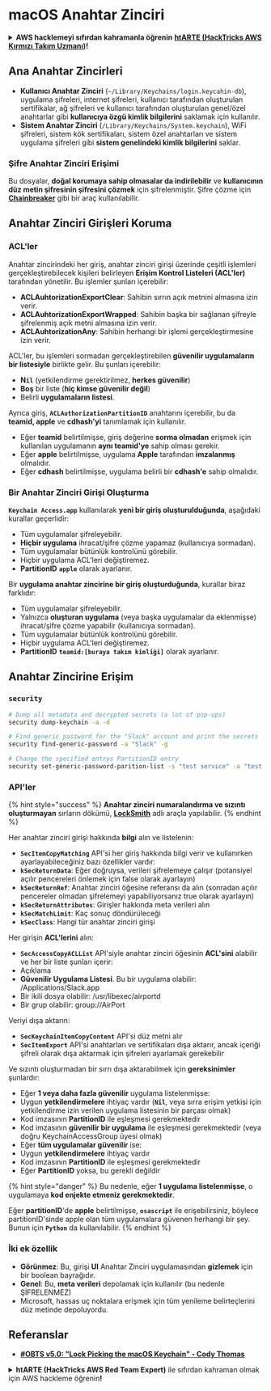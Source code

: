 # macOS Anahtar Zinciri

<details>

<summary><strong>AWS hacklemeyi sıfırdan kahramanla öğrenin</strong> <a href="https://training.hacktricks.xyz/courses/arte"><strong>htARTE (HackTricks AWS Kırmızı Takım Uzmanı)</strong></a><strong>!</strong></summary>

HackTricks'i desteklemenin diğer yolları:

* Şirketinizi HackTricks'te **reklamınızı görmek** veya **HackTricks'i PDF olarak indirmek** için [**ABONELİK PLANLARI**](https://github.com/sponsors/carlospolop)'na göz atın!
* [**Resmi PEASS & HackTricks ürünlerini**](https://peass.creator-spring.com) edinin
* [**PEASS Ailesi'ni**](https://opensea.io/collection/the-peass-family) keşfedin, özel [**NFT'lerimiz**](https://opensea.io/collection/the-peass-family) koleksiyonumuz
* 💬 [**Discord grubuna**](https://discord.gg/hRep4RUj7f) veya [**telegram grubuna**](https://t.me/peass) **katılın** veya **Twitter** 🐦 [**@carlospolopm**](https://twitter.com/hacktricks_live)'u **takip edin**.
* Hacking hilelerinizi göndererek HackTricks ve HackTricks Cloud github depolarına **PR göndererek** hilelerinizi paylaşın.

</details>

## Ana Anahtar Zincirleri

* **Kullanıcı Anahtar Zinciri** (`~/Library/Keychains/login.keycahin-db`), uygulama şifreleri, internet şifreleri, kullanıcı tarafından oluşturulan sertifikalar, ağ şifreleri ve kullanıcı tarafından oluşturulan genel/özel anahtarlar gibi **kullanıcıya özgü kimlik bilgilerini** saklamak için kullanılır.
* **Sistem Anahtar Zinciri** (`/Library/Keychains/System.keychain`), WiFi şifreleri, sistem kök sertifikaları, sistem özel anahtarları ve sistem uygulama şifreleri gibi **sistem genelindeki kimlik bilgilerini** saklar.

### Şifre Anahtar Zinciri Erişimi

Bu dosyalar, **doğal korumaya sahip olmasalar da indirilebilir** ve **kullanıcının düz metin şifresinin şifresini çözmek** için şifrelenmiştir. Şifre çözme için [**Chainbreaker**](https://github.com/n0fate/chainbreaker) gibi bir araç kullanılabilir.

## Anahtar Zinciri Girişleri Koruma

### ACL'ler

Anahtar zincirindeki her giriş, anahtar zinciri girişi üzerinde çeşitli işlemleri gerçekleştirebilecek kişileri belirleyen **Erişim Kontrol Listeleri (ACL'ler)** tarafından yönetilir. Bu işlemler şunları içerebilir:

* **ACLAuhtorizationExportClear**: Sahibin sırrın açık metnini almasına izin verir.
* **ACLAuhtorizationExportWrapped**: Sahibin başka bir sağlanan şifreyle şifrelenmiş açık metni almasına izin verir.
* **ACLAuhtorizationAny**: Sahibin herhangi bir işlemi gerçekleştirmesine izin verir.

ACL'ler, bu işlemleri sormadan gerçekleştirebilen **güvenilir uygulamaların bir listesiyle** birlikte gelir. Bu şunları içerebilir:

* &#x20;**N`il`** (yetkilendirme gerektirilmez, **herkes güvenilir**)
* **Boş** bir liste (**hiç kimse güvenilir değil**)
* Belirli **uygulamaların listesi**.

Ayrıca giriş, **`ACLAuthorizationPartitionID`** anahtarını içerebilir, bu da **teamid, apple** ve **cdhash'yi** tanımlamak için kullanılır.

* Eğer **teamid** belirtilmişse, giriş değerine **sorma olmadan** erişmek için kullanılan uygulamanın **aynı teamid'ye** sahip olması gerekir.
* Eğer **apple** belirtilmişse, uygulama **Apple** tarafından **imzalanmış** olmalıdır.
* Eğer **cdhash** belirtilmişse, uygulama belirli bir **cdhash'e** sahip olmalıdır.

### Bir Anahtar Zinciri Girişi Oluşturma

**`Keychain Access.app`** kullanılarak **yeni bir giriş oluşturulduğunda**, aşağıdaki kurallar geçerlidir:

* Tüm uygulamalar şifreleyebilir.
* **Hiçbir uygulama** ihracat/şifre çözme yapamaz (kullanıcıya sormadan).
* Tüm uygulamalar bütünlük kontrolünü görebilir.
* Hiçbir uygulama ACL'leri değiştiremez.
* **PartitionID** **`apple`** olarak ayarlanır.

Bir **uygulama anahtar zincirine bir giriş oluşturduğunda**, kurallar biraz farklıdır:

* Tüm uygulamalar şifreleyebilir.
* Yalnızca **oluşturan uygulama** (veya başka uygulamalar da eklenmişse) ihracat/şifre çözme yapabilir (kullanıcıya sormadan).
* Tüm uygulamalar bütünlük kontrolünü görebilir.
* Hiçbir uygulama ACL'leri değiştiremez.
* **PartitionID** **`teamid:[buraya takım kimliği]`** olarak ayarlanır.

## Anahtar Zincirine Erişim

### `security`
```bash
# Dump all metadata and decrypted secrets (a lot of pop-ups)
security dump-keychain -a -d

# Find generic password for the "Slack" account and print the secrets
security find-generic-password -a "Slack" -g

# Change the specified entrys PartitionID entry
security set-generic-password-parition-list -s "test service" -a "test acount" -S
```
### API'ler

{% hint style="success" %}
**Anahtar zinciri numaralandırma ve sızıntı oluşturmayan** sırların dökümü, [**LockSmith**](https://github.com/its-a-feature/LockSmith) adlı araçla yapılabilir.
{% endhint %}

Her anahtar zinciri girişi hakkında **bilgi** alın ve listelenin:

* **`SecItemCopyMatching`** API'si her giriş hakkında bilgi verir ve kullanırken ayarlayabileceğiniz bazı özellikler vardır:
* **`kSecReturnData`**: Eğer doğruysa, verileri şifrelemeye çalışır (potansiyel açılır pencereleri önlemek için false olarak ayarlayın)
* **`kSecReturnRef`**: Anahtar zinciri öğesine referansı da alın (sonradan açılır pencereler olmadan şifrelemeyi yapabiliyorsanız true olarak ayarlayın)
* **`kSecReturnAttributes`**: Girişler hakkında meta verileri alın
* **`kSecMatchLimit`**: Kaç sonuç döndürüleceği
* **`kSecClass`**: Hangi tür anahtar zinciri girişi

Her girişin **ACL'lerini** alın:

* **`SecAccessCopyACLList`** API'siyle anahtar zinciri öğesinin **ACL'sini** alabilir ve her bir liste şunları içerir:
* Açıklama
* **Güvenilir Uygulama Listesi**. Bu bir uygulama olabilir: /Applications/Slack.app
* Bir ikili dosya olabilir: /usr/libexec/airportd
* Bir grup olabilir: group://AirPort

Veriyi dışa aktarın:

* **`SecKeychainItemCopyContent`** API'si düz metni alır
* **`SecItemExport`** API'si anahtarları ve sertifikaları dışa aktarır, ancak içeriği şifreli olarak dışa aktarmak için şifreleri ayarlamak gerekebilir

Ve sızıntı oluşturmadan bir sırrı dışa aktarabilmek için **gereksinimler** şunlardır:

* Eğer **1 veya daha fazla güvenilir** uygulama listelenmişse:
* Uygun **yetkilendirmelere** ihtiyaç vardır (**`Nil`**, veya sırra erişim yetkisi için yetkilendirme izin verilen uygulama listesinin bir parçası olmak)
* Kod imzasının **PartitionID** ile eşleşmesi gerekmektedir
* Kod imzasının **güvenilir bir uygulama** ile eşleşmesi gerekmektedir (veya doğru KeychainAccessGroup üyesi olmak)
* Eğer **tüm uygulamalar güvenilir** ise:
* Uygun **yetkilendirmelere** ihtiyaç vardır
* Kod imzasının **PartitionID** ile eşleşmesi gerekmektedir
* Eğer **PartitionID** yoksa, bu gerekli değildir

{% hint style="danger" %}
Bu nedenle, eğer **1 uygulama listelenmişse**, o uygulamaya **kod enjekte etmeniz gerekmektedir**.

Eğer **partitionID**'de **apple** belirtilmişse, **`osascript`** ile erişebilirsiniz, böylece partitionID'sinde apple olan tüm uygulamalara güvenen herhangi bir şey. Bunun için **`Python`** da kullanılabilir.
{% endhint %}

### İki ek özellik

* **Görünmez**: Bu, girişi **UI** Anahtar Zinciri uygulamasından **gizlemek** için bir boolean bayrağıdır.
* **Genel**: Bu, **meta verileri** depolamak için kullanılır (bu nedenle ŞİFRELENMEZ)
* Microsoft, hassas uç noktalara erişmek için tüm yenileme belirteçlerini düz metinde depoluyordu.

## Referanslar

* [**#OBTS v5.0: "Lock Picking the macOS Keychain" - Cody Thomas**](https://www.youtube.com/watch?v=jKE1ZW33JpY)

<details>

<summary><strong>htARTE (HackTricks AWS Red Team Expert)</strong> ile sıfırdan kahraman olmak için AWS hackleme öğrenin<strong>!</strong></summary>

HackTricks'ı desteklemenin diğer yolları:

* Şirketinizi HackTricks'te **tanıtmak** veya HackTricks'i **PDF olarak indirmek** için [**ABONELİK PLANLARINI**](https://github.com/sponsors/carlospolop) kontrol edin!
* [**Resmi PEASS & HackTricks ürünlerini**](https://peass.creator-spring.com) edinin
* Özel [**NFT'lerden**](https://opensea.io/collection/the-peass-family) oluşan koleksiyonumuz [**The PEASS Family**](https://opensea.io/collection/the-peass-family)'yi keşfedin
* 💬 [**Discord grubuna**](https://discord.gg/hRep4RUj7f) veya [**telegram grubuna**](https://t.me/peass) **katılın** veya bizi **Twitter** 🐦 [**@carlospolopm**](https://twitter.com/hacktricks_live)**'da** takip edin.
* **Hacking hilelerinizi** [**HackTricks**](https://github.com/carlospolop/hacktricks) ve [**HackTricks Cloud**](https://github.com/carlospolop/hacktricks-cloud) github depolarına PR göndererek paylaşın.

</details>
